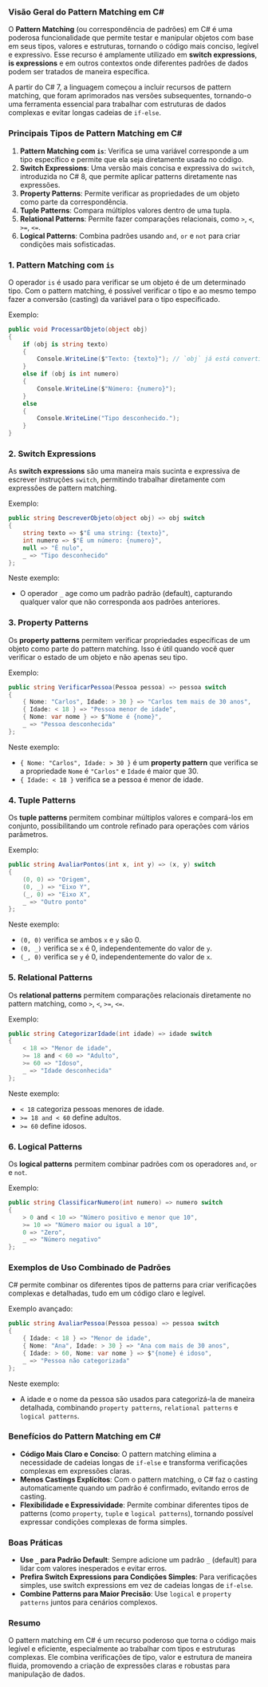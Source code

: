 ### Visão Geral do Pattern Matching em C#

O **Pattern Matching** (ou correspondência de padrões) em C# é uma poderosa funcionalidade que permite testar e manipular objetos com base em seus tipos, valores e estruturas, tornando o código mais conciso, legível e expressivo. Esse recurso é amplamente utilizado em **switch expressions**, **is expressions** e em outros contextos onde diferentes padrões de dados podem ser tratados de maneira específica.

A partir do C# 7, a linguagem começou a incluir recursos de pattern matching, que foram aprimorados nas versões subsequentes, tornando-o uma ferramenta essencial para trabalhar com estruturas de dados complexas e evitar longas cadeias de `if-else`.

### Principais Tipos de Pattern Matching em C#

1. **Pattern Matching com `is`**: Verifica se uma variável corresponde a um tipo específico e permite que ela seja diretamente usada no código.
2. **Switch Expressions**: Uma versão mais concisa e expressiva do `switch`, introduzida no C# 8, que permite aplicar patterns diretamente nas expressões.
3. **Property Patterns**: Permite verificar as propriedades de um objeto como parte da correspondência.
4. **Tuple Patterns**: Compara múltiplos valores dentro de uma tupla.
5. **Relational Patterns**: Permite fazer comparações relacionais, como `>`, `<`, `>=`, `<=`.
6. **Logical Patterns**: Combina padrões usando `and`, `or` e `not` para criar condições mais sofisticadas.

### 1. Pattern Matching com `is`

O operador `is` é usado para verificar se um objeto é de um determinado tipo. Com o pattern matching, é possível verificar o tipo e ao mesmo tempo fazer a conversão (casting) da variável para o tipo especificado.

Exemplo:
```csharp
public void ProcessarObjeto(object obj)
{
    if (obj is string texto)
    {
        Console.WriteLine($"Texto: {texto}"); // `obj` já está convertido para `string`
    }
    else if (obj is int numero)
    {
        Console.WriteLine($"Número: {numero}");
    }
    else
    {
        Console.WriteLine("Tipo desconhecido.");
    }
}
```

### 2. Switch Expressions

As **switch expressions** são uma maneira mais sucinta e expressiva de escrever instruções `switch`, permitindo trabalhar diretamente com expressões de pattern matching.

Exemplo:
```csharp
public string DescreverObjeto(object obj) => obj switch
{
    string texto => $"É uma string: {texto}",
    int numero => $"É um número: {numero}",
    null => "É nulo",
    _ => "Tipo desconhecido"
};
```

Neste exemplo:
- O operador `_` age como um padrão padrão (default), capturando qualquer valor que não corresponda aos padrões anteriores.

### 3. Property Patterns

Os **property patterns** permitem verificar propriedades específicas de um objeto como parte do pattern matching. Isso é útil quando você quer verificar o estado de um objeto e não apenas seu tipo.

Exemplo:
```csharp
public string VerificarPessoa(Pessoa pessoa) => pessoa switch
{
    { Nome: "Carlos", Idade: > 30 } => "Carlos tem mais de 30 anos",
    { Idade: < 18 } => "Pessoa menor de idade",
    { Nome: var nome } => $"Nome é {nome}",
    _ => "Pessoa desconhecida"
};
```

Neste exemplo:
- `{ Nome: "Carlos", Idade: > 30 }` é um **property pattern** que verifica se a propriedade `Nome` é `"Carlos"` e `Idade` é maior que 30.
- `{ Idade: < 18 }` verifica se a pessoa é menor de idade.

### 4. Tuple Patterns

Os **tuple patterns** permitem combinar múltiplos valores e compará-los em conjunto, possibilitando um controle refinado para operações com vários parâmetros.

Exemplo:
```csharp
public string AvaliarPontos(int x, int y) => (x, y) switch
{
    (0, 0) => "Origem",
    (0, _) => "Eixo Y",
    (_, 0) => "Eixo X",
    _ => "Outro ponto"
};
```

Neste exemplo:
- `(0, 0)` verifica se ambos `x` e `y` são 0.
- `(0, _)` verifica se `x` é 0, independentemente do valor de `y`.
- `(_, 0)` verifica se `y` é 0, independentemente do valor de `x`.

### 5. Relational Patterns

Os **relational patterns** permitem comparações relacionais diretamente no pattern matching, como `>`, `<`, `>=`, `<=`.

Exemplo:
```csharp
public string CategorizarIdade(int idade) => idade switch
{
    < 18 => "Menor de idade",
    >= 18 and < 60 => "Adulto",
    >= 60 => "Idoso",
    _ => "Idade desconhecida"
};
```

Neste exemplo:
- `< 18` categoriza pessoas menores de idade.
- `>= 18 and < 60` define adultos.
- `>= 60` define idosos.

### 6. Logical Patterns

Os **logical patterns** permitem combinar padrões com os operadores `and`, `or` e `not`.

Exemplo:
```csharp
public string ClassificarNumero(int numero) => numero switch
{
    > 0 and < 10 => "Número positivo e menor que 10",
    >= 10 => "Número maior ou igual a 10",
    0 => "Zero",
    _ => "Número negativo"
};
```

### Exemplos de Uso Combinado de Padrões

C# permite combinar os diferentes tipos de patterns para criar verificações complexas e detalhadas, tudo em um código claro e legível.

Exemplo avançado:
```csharp
public string AvaliarPessoa(Pessoa pessoa) => pessoa switch
{
    { Idade: < 18 } => "Menor de idade",
    { Nome: "Ana", Idade: > 30 } => "Ana com mais de 30 anos",
    { Idade: > 60, Nome: var nome } => $"{nome} é idoso",
    _ => "Pessoa não categorizada"
};
```

Neste exemplo:
- A idade e o nome da pessoa são usados para categorizá-la de maneira detalhada, combinando `property patterns`, `relational patterns` e `logical patterns`.

### Benefícios do Pattern Matching em C#

- **Código Mais Claro e Conciso**: O pattern matching elimina a necessidade de cadeias longas de `if-else` e transforma verificações complexas em expressões claras.
- **Menos Castings Explícitos**: Com o pattern matching, o C# faz o casting automaticamente quando um padrão é confirmado, evitando erros de casting.
- **Flexibilidade e Expressividade**: Permite combinar diferentes tipos de patterns (como `property`, `tuple` e `logical patterns`), tornando possível expressar condições complexas de forma simples.

### Boas Práticas

- **Use `_` para Padrão Default**: Sempre adicione um padrão `_` (default) para lidar com valores inesperados e evitar erros.
- **Prefira Switch Expressions para Condições Simples**: Para verificações simples, use switch expressions em vez de cadeias longas de `if-else`.
- **Combine Patterns para Maior Precisão**: Use `logical` e `property patterns` juntos para cenários complexos.

### Resumo

O pattern matching em C# é um recurso poderoso que torna o código mais legível e eficiente, especialmente ao trabalhar com tipos e estruturas complexas. Ele combina verificações de tipo, valor e estrutura de maneira fluida, promovendo a criação de expressões claras e robustas para manipulação de dados.